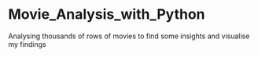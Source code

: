 # Movie_Analysis_with_Python
Analysing thousands of rows of movies to find some insights and visualise my findings
